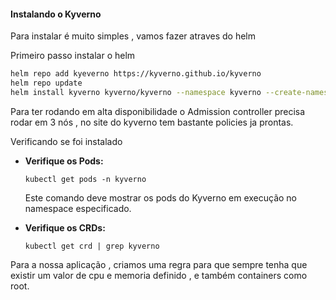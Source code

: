#### Instalando o Kyverno

Para instalar é muito simples  , vamos fazer atraves do helm

Primeiro passo instalar o helm
```bash
helm repo add kyeverno https://kyverno.github.io/kyverno
helm repo update
helm install kyverno kyverno/kyverno --namespace kyverno --create-namespace
```

Para ter rodando em alta disponibilidade o Admission controller precisa rodar em 3 nós , no site do kyverno tem bastante policies ja prontas.

Verificando se foi instalado 

- **Verifique os Pods:**
    
    ```
    kubectl get pods -n kyverno
    ```
    
    Este comando deve mostrar os pods do Kyverno em execução no namespace especificado.
    
- **Verifique os CRDs:**
    
    ```
    kubectl get crd | grep kyverno
    ```

Para a nossa aplicação , criamos uma regra para que sempre tenha que existir um valor de cpu e memoria definido , e também containers como root. 

